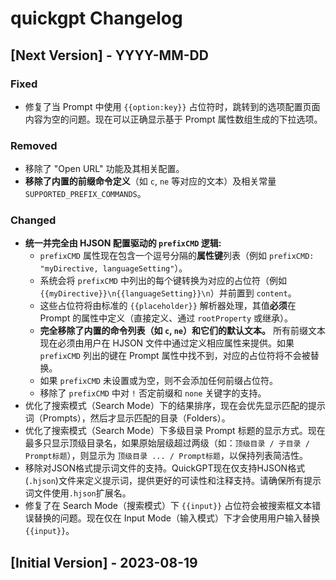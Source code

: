 # quickgpt Changelog

## [Next Version] - YYYY-MM-DD

### Fixed

- 修复了当 Prompt 中使用 `{{option:key}}` 占位符时，跳转到的选项配置页面内容为空的问题。现在可以正确显示基于 Prompt 属性数组生成的下拉选项。

### Removed

- 移除了 "Open URL" 功能及其相关配置。
- **移除了内置的前缀命令定义**（如 `c`, `ne` 等对应的文本）及相关常量 `SUPPORTED_PREFIX_COMMANDS`。

### Changed

- **统一并完全由 HJSON 配置驱动的 `prefixCMD` 逻辑:**
  - `prefixCMD` 属性现在包含一个逗号分隔的**属性键**列表（例如 `prefixCMD: "myDirective, languageSetting"`）。
  - 系统会将 `prefixCMD` 中列出的每个键转换为对应的占位符（例如 `{{myDirective}}\n{{languageSetting}}\n`）并前置到 `content`。
  - 这些占位符将由标准的 `{{placeholder}}` 解析器处理，其值**必须**在 Prompt 的属性中定义（直接定义、通过 `rootProperty` 或继承）。
  - **完全移除了内置的命令列表（如 `c`, `ne`）和它们的默认文本。** 所有前缀文本现在必须由用户在 HJSON 文件中通过定义相应属性来提供。如果 `prefixCMD` 列出的键在 Prompt 属性中找不到，对应的占位符将不会被替换。
  - 如果 `prefixCMD` 未设置或为空，则不会添加任何前缀占位符。
  - 移除了 `prefixCMD` 中对 `!` 否定前缀和 `none` 关键字的支持。
- 优化了搜索模式（Search Mode）下的结果排序，现在会优先显示匹配的提示词（Prompts），然后才显示匹配的目录（Folders）。
- 优化了搜索模式（Search Mode）下多级目录 Prompt 标题的显示方式。现在最多只显示顶级目录名，如果原始层级超过两级（如：`顶级目录 / 子目录 / Prompt标题`），则显示为 `顶级目录 ... / Prompt标题`，以保持列表简洁性。
- 移除对JSON格式提示词文件的支持。QuickGPT现在仅支持HJSON格式(`.hjson`)文件来定义提示词，提供更好的可读性和注释支持。请确保所有提示词文件使用`.hjson`扩展名。
- 修复了在 Search Mode（搜索模式）下 `{{input}}` 占位符会被搜索框文本错误替换的问题。现在仅在 Input Mode（输入模式）下才会使用用户输入替换 `{{input}}`。

## [Initial Version] - 2023-08-19
